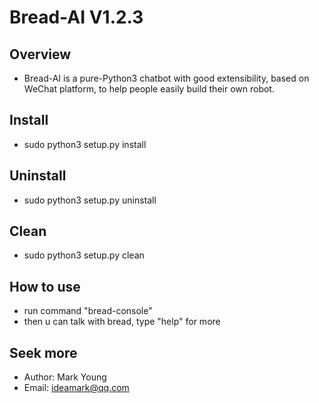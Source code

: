 # Bread-AI V1.2.3

## Overview
* Bread-AI is a pure-Python3 chatbot with good extensibility, based on WeChat platform, to help people easily build their own robot. 

## Install
* sudo python3 setup.py install

## Uninstall
* sudo python3 setup.py uninstall

## Clean
* sudo python3 setup.py clean

## How to use
* run command "bread-console"
* then u can talk with bread, type "help" for more

## Seek more
* Author: Mark Young
* Email: ideamark@qq.com
